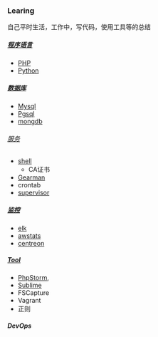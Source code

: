 ### Learing
自己平时生活，工作中，写代码，使用工具等的总结

##### [程序语言](language/)
- [PHP](language/php/)
- [Python](language/python/)


##### [数据库](database/)
- [Mysql](database/Mysql.md)
- [Pgsql](database/Pgsql.md)
- [mongdb](database/mongdb.md)


###### [服务](linux/)
- [shell](server/shell.md)
    - CA证书
- [Gearman](server/gearman.md)
- crontab
- [supervisor](server/supervisor.md)

##### [监控](monitor/)
- [elk](monitor/elk.md)
- [awstats](monitor/awstats.md)
- [centreon](monitor/centreon.md)

##### [Tool](tool/)
- [PhpStorm](tool/PhpStorm.md),
- [Sublime](tool/Sublime.md)
- FSCapture
- Vagrant
- 正则

##### DevOps